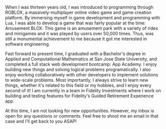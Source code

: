 When I was thirteen years old, I was introduced to programming through ROBLOX, a massively-multiplayer online video game and game creation platform. By immersing myself in game development and programming with Lua, I was able to develop a game that was fairly popular at the time: Amusement BLOX. This game is an amusement park with a variety of rides and minigames and it was played by users over 50,000 times. Thus, was still a monumental achievement to me because it got me interested in software engineering.

Fast forward to present time, I graduated with a Bachelor's degree in Applied and Computational Mathematics at San Jose State University, and completed a full stack web development bootcamp: App Academy. I enjoy building new things and solving logical problems programatically. I also enjoy working collaboratively with other developers to implement solutions to wide-scale problems. Most importantly, I always strive to learn new things, whether it's related to this field or my hobbies, and I enjoy every second of it! I am currently in a team in Fidelity Investments where I work on building and testing features for Fidelity's Guided Retirement Experience app.

At this time, I am not looking for new opportunities. However, my inbox is open for any questions or comments. Feel free to shoot me an email in that case and I'll get back to you ASAP!
